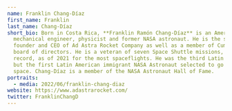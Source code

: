 ```yaml
---
name: Franklin Chang-Díaz
first_name: Franklin
last_name: Chang-Díaz
short_bio: Born in Costa Rica, **Franklin Ramón Chang-Díaz** is an American
  mechanical engineer, physicist and former NASA astronaut. He is the sole
  founder and CEO of Ad Astra Rocket Company as well as a member of Cummins'
  board of directors. He is a veteran of seven Space Shuttle missions, tying the
  record, as of 2021 for the most spaceflights. He was the third Latin American,
  but the first Latin American immigrant NASA Astronaut selected to go into
  space. Chang-Díaz is a member of the NASA Astronaut Hall of Fame.
portraits:
  - media: 2022/06/franklin-chang-diaz
website: https://www.adastrarocket.com/
twitter: FranklinChangD
---
```

